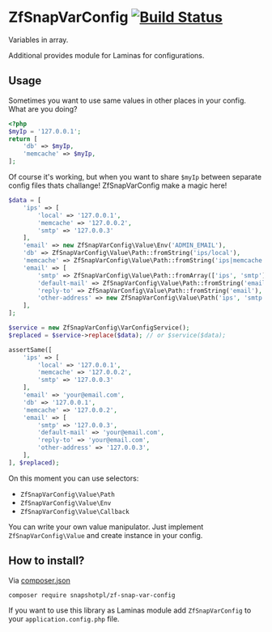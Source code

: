 ZfSnapVarConfig [![Build Status](https://travis-ci.org/snapshotpl/ZfSnapVarConfig.svg?branch=master)](https://travis-ci.org/snapshotpl/ZfSnapVarConfig)
===============

Variables in array.

Additional provides module for Laminas for configurations.

Usage
-----

Sometimes you want to use same values in other places in your config. What are you doing?

```php
<?php
$myIp = '127.0.0.1';
return [
    'db' => $myIp,
    'memcache' => $myIp,
];
```

Of course it's working, but when you want to share `$myIp` between separate config files thats challange! ZfSnapVarConfig make a magic here!

```php
$data = [
    'ips' => [
        'local' => '127.0.0.1',
        'memcache' => '127.0.0.2',
        'smtp' => '127.0.0.3'
    ],
    'email' => new ZfSnapVarConfig\Value\Env('ADMIN_EMAIL'),
    'db' => ZfSnapVarConfig\Value\Path::fromString('ips/local'),
    'memcache' => ZfSnapVarConfig\Value\Path::fromString('ips|memcache', '|'),
    'email' => [
        'smtp' => ZfSnapVarConfig\Value\Path::fromArray(['ips', 'smtp']),
        'default-mail' => ZfSnapVarConfig\Value\Path::fromString('email'),
        'reply-to' => ZfSnapVarConfig\Value\Path::fromString('email'),
        'other-address' => new ZfSnapVarConfig\Value\Path('ips', 'smtp'),
    ],
];

$service = new ZfSnapVarConfig\VarConfigService();
$replaced = $service->replace($data); // or $service($data);

assertSame([
    'ips' => [
        'local' => '127.0.0.1',
        'memcache' => '127.0.0.2',
        'smtp' => '127.0.0.3'
    ],
    'email' => 'your@email.com',
    'db' => '127.0.0.1',
    'memcache' => '127.0.0.2',
    'email' => [
        'smtp' => '127.0.0.3',
        'default-mail' => 'your@email.com',
        'reply-to' => 'your@email.com',
        'other-address' => '127.0.0.3',
    ],
], $replaced);
```

On this moment you can use selectors:
* `ZfSnapVarConfig\Value\Path`
* `ZfSnapVarConfig\Value\Env`
* `ZfSnapVarConfig\Value\Callback`

You can write your own value manipulator. Just implement `ZfSnapVarConfig\Value` and create instance in your config.

How to install?
---------------
Via [composer.json](https://getcomposer.org/)
```bash
composer require snapshotpl/zf-snap-var-config
```

If you want to use this library as Laminas module add `ZfSnapVarConfig` to your `application.config.php` file.
